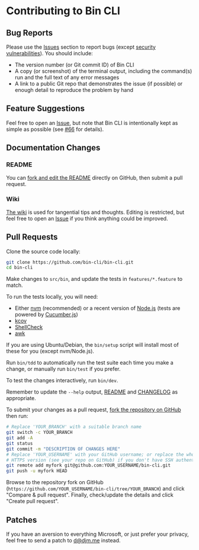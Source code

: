 # Contributing to Bin CLI

## Bug Reports

Please use the [Issues](https://github.com/bin-cli/bin-cli/issues) section to
report bugs (except [security vulnerabilities](SECURITY.md)).
You should include:

- The version number (or Git commit ID) of Bin CLI
- A copy (or screenshot) of the terminal output, including the command(s) run
  and the full text of any error messages
- A link to a public Git repo that demonstrates the issue (if possible) or
  enough detail to reproduce the problem by hand

## Feature Suggestions

Feel free to open an [Issue](https://github.com/bin-cli/bin-cli/issues), but
note that Bin CLI is intentionally kept as simple as possible (see
[#66](https://github.com/bin-cli/bin-cli/issues/66) for details).

## Documentation Changes

### README

You can
[fork and edit the README](https://github.com/bin-cli/bin-cli/edit/main/README.md)
directly on GitHub, then submit a pull request.

### Wiki

[The wiki](https://github.com/bin-cli/bin-cli/wiki) is used for tangential tips
and thoughts. Editing is restricted, but feel free to open an
[Issue](https://github.com/bin-cli/bin-cli/issues) if you think anything could
be improved.

## Pull Requests

Clone the source code locally:

```bash
git clone https://github.com/bin-cli/bin-cli.git
cd bin-cli
```

Make changes to `src/bin`, and update the tests in `features/*.feature` to match.

To run the tests locally, you will need:

- Either [nvm](https://github.com/nvm-sh/nvm) (recommended) or a recent version
  of [Node.js](https://nodejs.org/) (tests are powered by
  [Cucumber.js](https://cucumber.io/docs/installation/javascript/))
- [kcov](https://simonkagstrom.github.io/kcov/)
- [ShellCheck](https://www.shellcheck.net/)
- [awk](https://www.gnu.org/software/gawk/manual/gawk.html)

If you are using Ubuntu/Debian, the `bin/setup` script will install most of
these for you (except nvm/Node.js).

Run `bin/tdd` to automatically run the test suite each time you make a change,
or manually run `bin/test` if you prefer.

To test the changes interactively, run `bin/dev`.

Remember to update the `--help` output, [README](README.md) and
[CHANGELOG](CHANGELOG.md) as appropriate.

To submit your changes as a pull request,
[fork the repository on GitHub](https://github.com/bin-cli/bin-cli/fork)
then run:

```bash
# Replace 'YOUR_BRANCH' with a suitable branch name
git switch -c YOUR_BRANCH
git add -A
git status
git commit -m "DESCRIPTION OF CHANGES HERE"
# Replace 'YOUR_USERNAME' with your GitHub username; or replace the whole URL with the
# HTTPS version (see your repo on GitHub) if you don't have SSH authentication set up
git remote add myfork git@github.com:YOUR_USERNAME/bin-cli.git
git push -u myfork HEAD
```

Browse to the repository fork on GitHub
(`https://github.com/YOUR_USERNAME/bin-cli/tree/YOUR_BRANCH`) and click
"Compare & pull request". Finally, check/update the details and click
"Create pull request".

## Patches

If you have an aversion to everything Microsoft, or just prefer your privacy,
feel free to send a patch to [d@djm.me](mailto:d@djm.me) instead.
